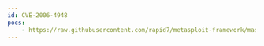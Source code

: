 ```yaml
---
id: CVE-2006-4948
pocs:
    - https://raw.githubusercontent.com/rapid7/metasploit-framework/master/modules/exploits/windows/tftp/tftpdwin_long_filename.rb
---
```

